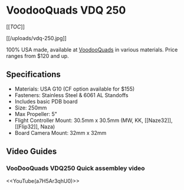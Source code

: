# VoodooQuads VDQ 250

[[_TOC_]]

[[/uploads/vdq-250.jpg]]

100% USA made, available at [VoodooQuads](http://www.voodooquads.com/vdq250-280-quadcopter/) in various materials. Price ranges from $120 and up.

## Specifications

* Materials: USA G10 (CF option available for $155)
* Fasteners: Stainless Steel & 6061 AL Standoffs
* Includes basic PDB board
* Size: 250mm 
* Max Propeller: 5"
* Flight Controller Mount: 30.5mm x 30.5mm (MW, KK, [[Naze32]], [[Flip32]], Naza)
* Board Camera Mount: 32mm x 32mm 

## Video Guides

### VooDooQuads VDQ250 Quick assembley video

<<YouTube(a7H5Ar3qhU0)>>


